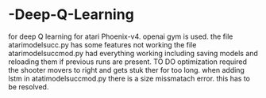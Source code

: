 # -Deep-Q-Learning
for deep Q learning 
for atari Phoenix-v4. openai gym is used. 
the file atarimodelsucc.py has some features not working
the file atarimodelsuccmod.py had everything working including saving models and reloading them if previous runs are present. 
TO DO
optimization required the shooter movers to right and gets stuk ther for too long. when adding lstm in atatimodelsuccmod.py there is a size missmatach error. this has to be resolved. 
